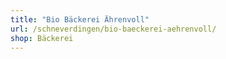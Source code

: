 ```yaml
---
title: "Bio Bäckerei Ährenvoll"
url: /schneverdingen/bio-baeckerei-aehrenvoll/
shop: Bäckerei
---
```

